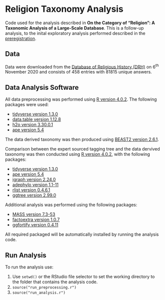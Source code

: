# Religion Taxonomy Analysis
Code used for the analysis described in **On the Category of “Religion”: A Taxonomic Analysis of a Large-Scale Database**. This is a follow-up analysis, to the inital exploratory analysis performed described in the [preregistration](https://osf.io/85r2e/registrations). 

## Data 

Data were downloaded from the [Database of Religious History (DRH)](https://religiondatabase.org/landing/) on 6<sup>th</sup> November 2020 and consists of 458 entries with 81815 unique answers. 

## Data Analysis Software

All data preprocessing was performed using [R version 4.0.2](https://cran.r-project.org/index.html). The following packages were used:
  - [tidyverse version 1.3.0](https://cran.r-project.org/web/packages/tidyverse/index.html)
  - [data.table version 1.12.8](https://cran.r-project.org/web/packages/data.table/index.html)
  - [h2o version 3.30.0.1](https://cran.r-project.org/web/packages/h2o/index.html)
  - [ape version 5.4](https://cran.r-project.org/web/packages/ape/index.html)

The data derived taxonomy was then produced using [BEAST2 version 2.6.1](https://www.beast2.org/). 

Comparison between the expert sourced tagging tree and the data dervived taxonomy was then conducted using [R version 4.0.2](https://cran.r-project.org/index.html), with the following packages:
  - [tidyverse version 1.3.0](https://cran.r-project.org/web/packages/tidyverse/index.html)
  - [ape version 5.4](https://cran.r-project.org/web/packages/ape/index.html)
  - [igraph version 2.24.0](https://cran.r-project.org/web/packages/igraph/index.html)
  - [adephylo version 1.1-11](https://cran.r-project.org/web/packages/adephylo/index.html)
  - [rlist version 0.4.6.1](https://cran.r-project.org/web/packages/rlist/index.html)
  - [ggtree version 2.99.0](https://bioconductor.org/packages/release/bioc/html/ggtree.html)

Additional analysis was performed using the following packages:
  - [MASS version 7.3-53](https://cran.r-project.org/web/packages/MASS/index.html)
  - [factoextra version 1.0.7](https://cran.r-project.org/web/packages/factoextra/index.html)
  - [ggfortify version 0.4.11](https://cran.r-project.org/web/packages/ggfortify/index.html)

All required packaged will be automatically installed by running the analysis code. 

## Run Analysis 

To run the analysis use: 
1. Use ```setwd()``` or the RStudio file selector to set the working directory to the folder that contains the analysis code.
2. ```source("run_preprocessing.r")```
3. ```source("run_analysis.r")```

